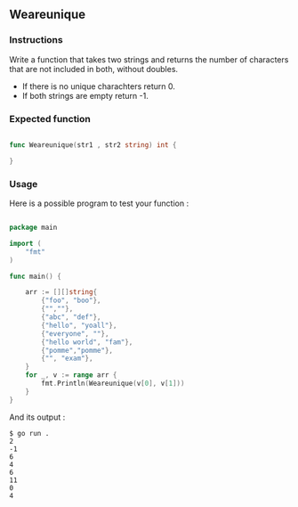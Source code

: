 ## Weareunique

### Instructions

Write a function that takes two strings and returns the number of characters that are not included in both, without doubles.
- If there is no unique charachters return 0.
- If both strings are empty return -1.

### Expected function

```go

func Weareunique(str1 , str2 string) int {

}

```

### Usage

Here is a possible program to test your function :

```go

package main

import (
	"fmt"
)

func main() {

	arr := [][]string{
		{"foo", "boo"},
		{"",""},
		{"abc", "def"},
		{"hello", "yoall"},
		{"everyone", ""},
		{"hello world", "fam"},
		{"pomme","pomme"},
		{"", "exam"},
	}
	for _, v := range arr {
		fmt.Println(Weareunique(v[0], v[1]))
	}
}
```

And its output :

```console
$ go run .
2
-1
6
4
6
11
0
4
```
